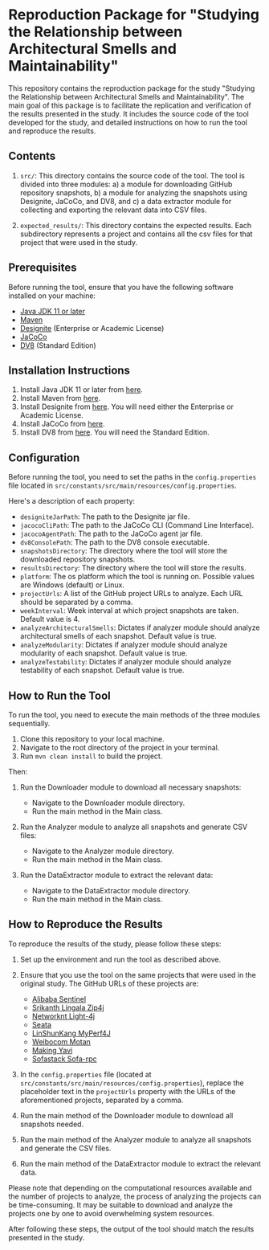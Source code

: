 # Reproduction Package for "Studying the Relationship between Architectural Smells and Maintainability"

This repository contains the reproduction package for the study "Studying the Relationship between Architectural
Smells and Maintainability". The main goal of this package is to facilitate the replication and verification of the results presented in the study. 
It includes the source code of the tool developed for the study, and detailed instructions on how to run the tool and reproduce the results.

## Contents

1. `src/`: This directory contains the source code of the tool. The tool is divided into three modules: a) a module for downloading GitHub repository snapshots, b) a module for analyzing the snapshots using Designite, JaCoCo, and DV8, and c) a data extractor module for collecting and exporting the relevant data into CSV files.

3. `expected_results/`: This directory contains the expected results. Each subdirectory represents a project and contains all the csv files for that project that were used in the study.

## Prerequisites

Before running the tool, ensure that you have the following software installed on your machine:
- [Java JDK 11 or later](https://adoptopenjdk.net/)
- [Maven](https://maven.apache.org/download.cgi)
- [Designite](http://www.designite-tools.com/designitejava/) (Enterprise or Academic License)
- [JaCoCo](https://www.jacoco.org/jacoco/trunk/doc/)
- [DV8](https://archdia.com/) (Standard Edition)

## Installation Instructions

1. Install Java JDK 11 or later from [here](https://adoptopenjdk.net/).
2. Install Maven from [here](https://maven.apache.org/download.cgi).
3. Install Designite from [here](http://www.designite-tools.com/designitejava/). You will need either the Enterprise or Academic License.
4. Install JaCoCo from [here](https://www.eclemma.org/jacoco/).
5. Install DV8 from [here](https://archdia.com/#shopify-section-1555640000024). You will need the Standard Edition.

## Configuration

Before running the tool, you need to set the paths in the `config.properties` file located in `src/constants/src/main/resources/config.properties`.

Here's a description of each property:

- `designiteJarPath`: The path to the Designite jar file.
- `jacocoCliPath`: The path to the JaCoCo CLI (Command Line Interface).
- `jacocoAgentPath`: The path to the JaCoCo agent jar file.
- `dv8ConsolePath`: The path to the DV8 console executable.
- `snapshotsDirectory`: The directory where the tool will store the downloaded repository snapshots.
- `resultsDirectory`: The directory where the tool will store the results.
- `platform`: The os platform which the tool is running on. Possible values are Windows (default) or Linux.
- `projectUrls`: A list of the GitHub project URLs to analyze. Each URL should be separated by a comma.
- `weekInterval`: Week interval at which project snapshots are taken. Default value is 4.
- `analyzeArchitecturalSmells`: Dictates if analyzer module should analyze architectural smells of each snapshot. Default value is true.
- `analyzeModularity`: Dictates if analyzer module should analyze modularity of each snapshot. Default value is true.
- `analyzeTestability`: Dictates if analyzer module should analyze testability of each snapshot. Default value is true.

## How to Run the Tool

To run the tool, you need to execute the main methods of the three modules sequentially.

1. Clone this repository to your local machine.
2. Navigate to the root directory of the project in your terminal.
3. Run `mvn clean install` to build the project.

Then:

1. Run the Downloader module to download all necessary snapshots:
    - Navigate to the Downloader module directory.
    - Run the main method in the Main class.

2. Run the Analyzer module to analyze all snapshots and generate CSV files:
    - Navigate to the Analyzer module directory.
    - Run the main method in the Main class.

3. Run the DataExtractor module to extract the relevant data:
    - Navigate to the DataExtractor module directory.
    - Run the main method in the Main class.

## How to Reproduce the Results

To reproduce the results of the study, please follow these steps:

1. Set up the environment and run the tool as described above.

2. Ensure that you use the tool on the same projects that were used in the original study. The GitHub URLs of these projects are:
   - [Alibaba Sentinel](https://github.com/alibaba/Sentinel)
   - [Srikanth Lingala Zip4j](https://github.com/srikanth-lingala/zip4j)
   - [Networknt Light-4j](https://github.com/networknt/light-4j)
   - [Seata](https://github.com/seata/seata)
   - [LinShunKang MyPerf4J](https://github.com/LinShunKang/MyPerf4J)
   - [Weibocom Motan](https://github.com/weibocom/motan)
   - [Making Yavi](https://github.com/making/yavi)
   - [Sofastack Sofa-rpc](https://github.com/sofastack/sofa-rpc)


3. In the `config.properties` file (located at `src/constants/src/main/resources/config.properties`), replace the placeholder text in the `projectUrls` property with the URLs of the aforementioned projects, separated by a comma.

4. Run the main method of the Downloader module to download all snapshots needed.

5. Run the main method of the Analyzer module to analyze all snapshots and generate the CSV files.

6. Run the main method of the DataExtractor module to extract the relevant data.

Please note that depending on the computational resources available and the number of projects to analyze, the process of analyzing the projects can be time-consuming. 
It may be suitable to download and analyze the projects one by one to avoid overwhelming system resources.

After following these steps, the output of the tool should match the results presented in the study.
